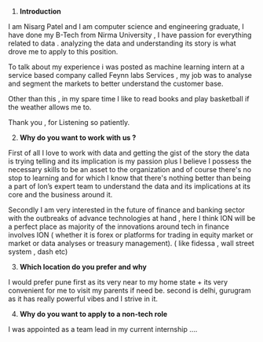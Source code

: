
1. **Introduction** 

I am Nisarg Patel and I am computer science and engineering graduate, I have done my B-Tech from Nirma University , I have passion for everything related to data . analyzing the data and understanding its story is what drove me to apply to this position.

To talk about my experience i was posted as machine learning intern at a service based company called Feynn labs Services , my job was to analyse and segment the markets to better understand the customer base.

Other than this , in my spare time I like to read books and play basketball if the weather allows me to.

Thank you , for Listening so patiently.

2. **Why do you want to work with us ?** 

First of all I love to work with data and getting the gist of the story the data is trying telling and its implication is my passion plus  I believe I possess the necessary skills to be an asset to the organization and of course there's no stop to learning and for which I know that there's nothing better than being a part of Ion’s expert team to understand the data and its implications at its core and the business around it.

Secondly I am very interested in the future of finance and banking sector with the outbreaks of advance technologies at hand , here I think ION will be a perfect place as majority of the innovations around tech in finance involves ION ( whether it is forex or platforms for trading in equity market or market or data analyses or treasury management). ( like fidessa , wall street system , dash etc)

3. **Which location do you prefer and why**

I would prefer pune first as its very near to my home state + its very convenient for me to visit my parents if need be. second is delhi, gurugram as it has really powerful vibes and I strive in it.

4. **Why do you want to apply to a non-tech role** 

I was appointed as a team lead in my current internship ....




